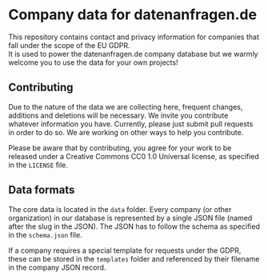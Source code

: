 # Company data for datenanfragen.de

This repository contains contact and privacy information for companies that fall under the scope of the EU GDPR.  
It is used to power the datenanfragen.de company database but we warmly welcome you to use the data for your own projects!

## Contributing

Due to the nature of the data we are collecting here, frequent changes, additions and deletions will be necessary. We invite you contribute whatever information you have. Currently, please just submit pull requests in order to do so. We are working on other ways to help you contribute.

Please be aware that by contributing, you agree for your work to be released under a Creative Commons CC0 1.0 Universal license, as specified in the `LICENSE` file.

## Data formats

The core data is located in the `data` folder. Every company (or other organization) in our database is represented by a single JSON file (named after the slug in the JSON). The JSON has to follow the schema as specified in the `schema.json` file.

If a company requires a special template for requests under the GDPR, these can be stored in the `templates` folder and referenced by their filename in the company JSON record.